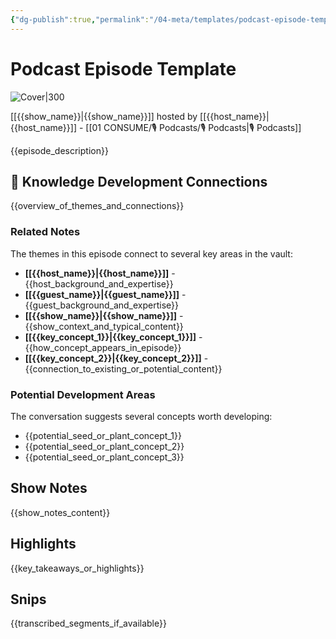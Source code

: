 ```yaml
---
{"dg-publish":true,"permalink":"/04-meta/templates/podcast-episode-template/","title":"{{title}}","tags":["podcasts",{"{ tag1 }":null},{"{ tag2 }":null},{"{ tag3 }":null}],"created":{"{ date:YYYY-MM-DD }":null},"updated":{"{ date:YYYY-MM-DD }":null}}
---
```


# Podcast Episode Template

![Cover|300]({{cover_image_url}})

[[{{show_name}}\|{{show_name}}]] hosted by [[{{host_name}}\|{{host_name}}]] - [[01 CONSUME/🎙️ Podcasts/🎙️ Podcasts\|🎙️ Podcasts]]

{{episode_description}}

## 🧠 Knowledge Development Connections

{{overview_of_themes_and_connections}}

### Related Notes

The themes in this episode connect to several key areas in the vault:

- **[[{{host_name}}\|{{host_name}}]]** - {{host_background_and_expertise}}
- **[[{{guest_name}}\|{{guest_name}}]]** - {{guest_background_and_expertise}}
- **[[{{show_name}}\|{{show_name}}]]** - {{show_context_and_typical_content}}
- **[[{{key_concept_1}}\|{{key_concept_1}}]]** - {{how_concept_appears_in_episode}}
- **[[{{key_concept_2}}\|{{key_concept_2}}]]** - {{connection_to_existing_or_potential_content}}

### Potential Development Areas

The conversation suggests several concepts worth developing:
- {{potential_seed_or_plant_concept_1}}
- {{potential_seed_or_plant_concept_2}}
- {{potential_seed_or_plant_concept_3}}

## Show Notes

{{show_notes_content}}

## Highlights

{{key_takeaways_or_highlights}}

## Snips

{{transcribed_segments_if_available}}
